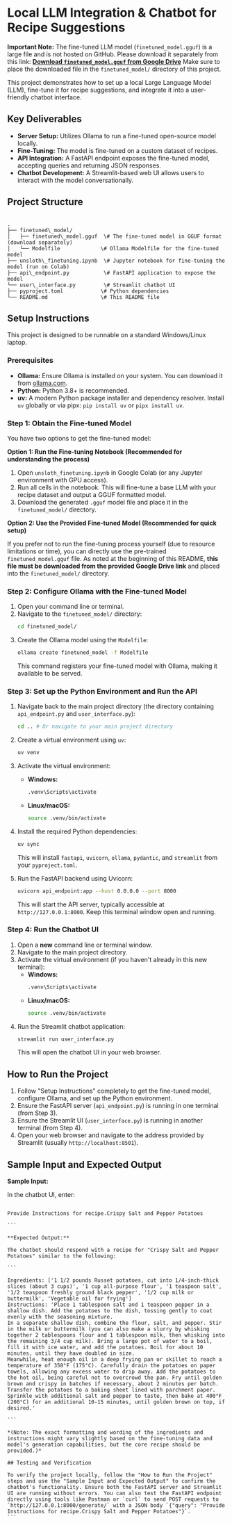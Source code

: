 # Local LLM Integration & Chatbot for Recipe Suggestions

**Important Note:** The fine-tuned LLM model (`finetuned_model.gguf`) is a large file and is not hosted on GitHub.
Please download it separately from this link:
**[Download `finetuned_model.gguf` from Google Drive](https://drive.google.com/file/d/14WzbiwnGTBZInh_vkw9YkMkoatM3jgdp/view?usp=sharing)**
Make sure to place the downloaded file in the `finetuned_model/` directory of this project.

This project demonstrates how to set up a local Large Language Model (LLM), fine-tune it for recipe suggestions, and integrate it into a user-friendly chatbot interface.

## Key Deliverables

* **Server Setup:** Utilizes Ollama to run a fine-tuned open-source model locally.
* **Fine-Tuning:** The model is fine-tuned on a custom dataset of recipes.
* **API Integration:** A FastAPI endpoint exposes the fine-tuned model, accepting queries and returning JSON responses.
* **Chatbot Development:** A Streamlit-based web UI allows users to interact with the model conversationally.

## Project Structure

```

.
├── finetuned\_model/
│   ├── finetuned\_model.gguf  \# The fine-tuned model in GGUF format (download separately)
│   └── Modelfile             \# Ollama Modelfile for the fine-tuned model
├── unsloth\_finetuning.ipynb  \# Jupyter notebook for fine-tuning the model (run on Colab)
├── api\_endpoint.py           \# FastAPI application to expose the model
└── user\_interface.py         \# Streamlit chatbot UI
├── pyproject.toml            \# Python dependencies
└── README.md                 \# This README file

````

## Setup Instructions

This project is designed to be runnable on a standard Windows/Linux laptop.

### Prerequisites

* **Ollama:** Ensure Ollama is installed on your system. You can download it from [ollama.com](https://ollama.com/).
* **Python:** Python 3.8+ is recommended.
* **uv:** A modern Python package installer and dependency resolver. Install `uv` globally or via pipx: `pip install uv` or `pipx install uv`.

### Step 1: Obtain the Fine-tuned Model

You have two options to get the fine-tuned model:

**Option 1: Run the Fine-tuning Notebook (Recommended for understanding the process)**

1.  Open `unsloth_finetuning.ipynb` in Google Colab (or any Jupyter environment with GPU access).
2.  Run all cells in the notebook. This will fine-tune a base LLM with your recipe dataset and output a GGUF formatted model.
3.  Download the generated `.gguf` model file and place it in the `finetuned_model/` directory.

**Option 2: Use the Provided Fine-tuned Model (Recommended for quick setup)**

If you prefer not to run the fine-tuning process yourself (due to resource limitations or time), you can directly use the pre-trained `finetuned_model.gguf` file. As noted at the beginning of this README, **this file must be downloaded from the provided Google Drive link** and placed into the `finetuned_model/` directory.

### Step 2: Configure Ollama with the Fine-tuned Model

1.  Open your command line or terminal.
2.  Navigate to the `finetuned_model/` directory:
    ```bash
    cd finetuned_model/
    ```
3.  Create the Ollama model using the `Modelfile`:
    ```bash
    ollama create finetuned_model -f Modelfile
    ```
    This command registers your fine-tuned model with Ollama, making it available to be served.

### Step 3: Set up the Python Environment and Run the API

1.  Navigate back to the main project directory (the directory containing `api_endpoint.py` and `user_interface.py`):
    ```bash
    cd .. # Or navigate to your main project directory
    ```
2.  Create a virtual environment using `uv`:
    ```bash
    uv venv
    ```
3.  Activate the virtual environment:
    * **Windows:**
        ```bash
        .venv\Scripts\activate
        ```
    * **Linux/macOS:**
        ```bash
        source .venv/bin/activate
        ```
4.  Install the required Python dependencies:
    ```bash
    uv sync
    ```
    This will install `fastapi`, `uvicorn`, `ollama`, `pydantic`, and `streamlit` from your `pyproject.toml`.

5.  Run the FastAPI backend using Uvicorn:
    ```bash
    uvicorn api_endpoint:app --host 0.0.0.0 --port 8000
    ```
    This will start the API server, typically accessible at `http://127.0.0.1:8000`. Keep this terminal window open and running.

### Step 4: Run the Chatbot UI

1.  Open a **new** command line or terminal window.
2.  Navigate to the main project directory.
3.  Activate the virtual environment (if you haven't already in this new terminal):
    * **Windows:**
        ```bash
        .venv\Scripts\activate
        ```
    * **Linux/macOS:**
        ```bash
        source .venv/bin/activate
        ```
4.  Run the Streamlit chatbot application:
    ```bash
    streamlit run user_interface.py
    ```
    This will open the chatbot UI in your web browser.

## How to Run the Project

1.  Follow "Setup Instructions" completely to get the fine-tuned model, configure Ollama, and set up the Python environment.
2.  Ensure the FastAPI server (`api_endpoint.py`) is running in one terminal (from Step 3).
3.  Ensure the Streamlit UI (`user_interface.py`) is running in another terminal (from Step 4).
4.  Open your web browser and navigate to the address provided by Streamlit (usually `http://localhost:8501`).

## Sample Input and Expected Output

**Sample Input:**

In the chatbot UI, enter:

````

Provide Instructions for recipe.Crispy Salt and Pepper Potatoes

```

**Expected Output:**

The chatbot should respond with a recipe for "Crispy Salt and Pepper Potatoes" similar to the following:

```

Ingredients: ['1 1/2 pounds Russet potatoes, cut into 1/4-inch-thick slices (about 3 cups)', '1 cup all-purpose flour', '1 teaspoon salt', '1/2 teaspoon freshly ground black pepper', '1/2 cup milk or buttermilk', 'Vegetable oil for frying']
Instructions: 'Place 1 tablespoon salt and 1 teaspoon pepper in a shallow dish. Add the potatoes to the dish, tossing gently to coat evenly with the seasoning mixture.
In a separate shallow dish, combine the flour, salt, and pepper. Stir in the milk or buttermilk (you can also make a slurry by whisking together 2 tablespoons flour and 1 tablespoon milk, then whisking into the remaining 3/4 cup milk). Bring a large pot of water to a boil, fill it with ice water, and add the potatoes. Boil for about 10 minutes, until they have doubled in size.
Meanwhile, heat enough oil in a deep frying pan or skillet to reach a temperature of 350°F (175°C). Carefully drain the potatoes on paper towels, allowing any excess water to drip away. Add the potatoes to the hot oil, being careful not to overcrowd the pan. Fry until golden brown and crispy in batches if necessary, about 2 minutes per batch.
Transfer the potatoes to a baking sheet lined with parchment paper. Sprinkle with additional salt and pepper to taste, then bake at 400°F (200°C) for an additional 10-15 minutes, until golden brown on top, if desired.'

```

*(Note: The exact formatting and wording of the ingredients and instructions might vary slightly based on the fine-tuning data and model's generation capabilities, but the core recipe should be provided.)*

## Testing and Verification

To verify the project locally, follow the "How to Run the Project" steps and use the "Sample Input and Expected Output" to confirm the chatbot's functionality. Ensure both the FastAPI server and Streamlit UI are running without errors. You can also test the FastAPI endpoint directly using tools like Postman or `curl` to send POST requests to `http://127.0.0.1:8000/generate/` with a JSON body `{"query": "Provide Instructions for recipe.Crispy Salt and Pepper Potatoes"}`.
```
